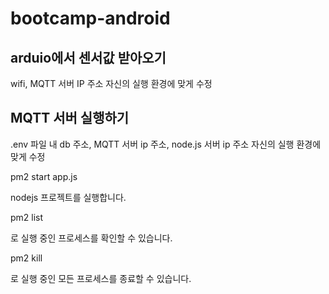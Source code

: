 # bootcamp-android


## arduio에서 센서값 받아오기

wifi,
MQTT 서버 IP 주소
자신의 실행 환경에 맞게 수정

## MQTT 서버 실행하기

.env 파일 내 db 주소,
MQTT 서버 ip 주소,
node.js 서버 ip 주소
자신의 실행 환경에 맞게 수정

  pm2 start app.js

nodejs 프로젝트를 실행합니다.

  pm2 list

로 실행 중인 프로세스를 확인할 수 있습니다.

  pm2 kill

로 실행 중인 모든 프로세스를 종료할 수 있습니다.
